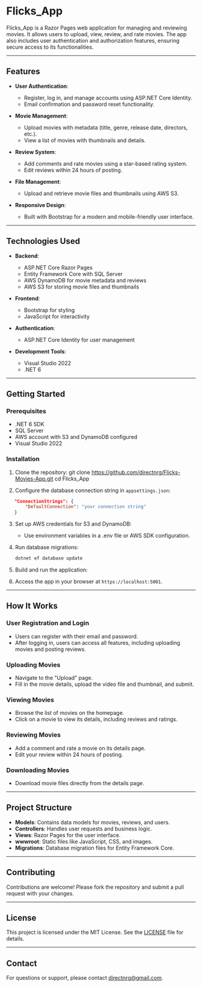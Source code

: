 ﻿# Flicks_App

Flicks_App is a Razor Pages web application for managing and reviewing movies. It allows users to upload, view, review, and rate movies. The app also includes user authentication and authorization features, ensuring secure access to its functionalities.

---

## Features

- **User Authentication**: 
  - Register, log in, and manage accounts using ASP.NET Core Identity.
  - Email confirmation and password reset functionality.

- **Movie Management**:
  - Upload movies with metadata (title, genre, release date, directors, etc.).
  - View a list of movies with thumbnails and details.

- **Review System**:
  - Add comments and rate movies using a star-based rating system.
  - Edit reviews within 24 hours of posting.

- **File Management**:
  - Upload and retrieve movie files and thumbnails using AWS S3.

- **Responsive Design**:
  - Built with Bootstrap for a modern and mobile-friendly user interface.

---

## Technologies Used

- **Backend**:
  - ASP.NET Core Razor Pages
  - Entity Framework Core with SQL Server
  - AWS DynamoDB for movie metadata and reviews
  - AWS S3 for storing movie files and thumbnails

- **Frontend**:
  - Bootstrap for styling
  - JavaScript for interactivity

- **Authentication**:
  - ASP.NET Core Identity for user management

- **Development Tools**:
  - Visual Studio 2022
  - .NET 6

---

## Getting Started

### Prerequisites

- .NET 6 SDK
- SQL Server
- AWS account with S3 and DynamoDB configured
- Visual Studio 2022

### Installation

1. Clone the repository: git clone https://github.com/directnrg/Flicks-Movies-App.git cd Flicks_App
   

2. Configure the database connection string in `appsettings.json`:

```json
   "ConnectionStrings": {
	   "DefaultConnection": "your connection string"
   }
   ```

3. Set up AWS credentials for S3 and DynamoDB:
   - Use environment variables in a .env file or AWS SDK configuration.

4. Run database migrations: 

   ```bash
   dotnet ef database update
   ```

5. Build and run the application:

6. Access the app in your browser at `https://localhost:5001`.

---

## How It Works

### User Registration and Login
- Users can register with their email and password.
- After logging in, users can access all features, including uploading movies and posting reviews.

### Uploading Movies
- Navigate to the "Upload" page.
- Fill in the movie details, upload the video file and thumbnail, and submit.

### Viewing Movies
- Browse the list of movies on the homepage.
- Click on a movie to view its details, including reviews and ratings.

### Reviewing Movies
- Add a comment and rate a movie on its details page.
- Edit your review within 24 hours of posting.

### Downloading Movies
- Download movie files directly from the details page.

---

## Project Structure

- **Models**: Contains data models for movies, reviews, and users.
- **Controllers**: Handles user requests and business logic.
- **Views**: Razor Pages for the user interface.
- **wwwroot**: Static files like JavaScript, CSS, and images.
- **Migrations**: Database migration files for Entity Framework Core.

---

## Contributing

Contributions are welcome! Please fork the repository and submit a pull request with your changes.

---

## License

This project is licensed under the MIT License. See the [LICENSE](https://github.com/directnrg/Flicks-Movies-App/blob/master/LICENSE.md) file for details.

---

## Contact

For questions or support, please contact directnrg@gmail.com.